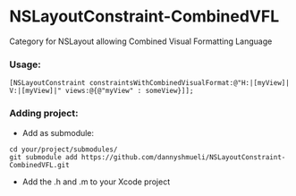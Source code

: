# NSLayoutConstraint-CombinedVFL
Category for NSLayout allowing Combined Visual Formatting Language

### Usage:
```obj-c
[NSLayoutConstraint constraintsWithCombinedVisualFormat:@"H:|[myView]| V:|[myView]|" views:@{@"myView" : someView}]];
```

### Adding project:
* Add as submodule:
```
cd your/project/submodules/
git submodule add https://github.com/dannyshmueli/NSLayoutConstraint-CombinedVFL.git
```
* Add the .h and .m to your Xcode project
